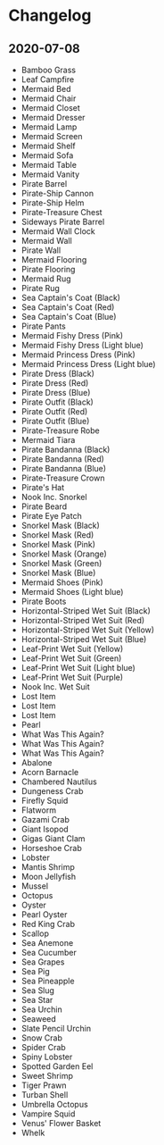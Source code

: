 # Changelog

## 2020-07-08

- Bamboo Grass
- Leaf Campfire
- Mermaid Bed
- Mermaid Chair
- Mermaid Closet
- Mermaid Dresser
- Mermaid Lamp
- Mermaid Screen
- Mermaid Shelf
- Mermaid Sofa
- Mermaid Table
- Mermaid Vanity
- Pirate Barrel
- Pirate-Ship Cannon
- Pirate-Ship Helm
- Pirate-Treasure Chest
- Sideways Pirate Barrel
- Mermaid Wall Clock
- Mermaid Wall
- Pirate Wall
- Mermaid Flooring
- Pirate Flooring
- Mermaid Rug
- Pirate Rug
- Sea Captain's Coat (Black)
- Sea Captain's Coat (Red)
- Sea Captain's Coat (Blue)
- Pirate Pants
- Mermaid Fishy Dress (Pink)
- Mermaid Fishy Dress (Light blue)
- Mermaid Princess Dress (Pink)
- Mermaid Princess Dress (Light blue)
- Pirate Dress (Black)
- Pirate Dress (Red)
- Pirate Dress (Blue)
- Pirate Outfit (Black)
- Pirate Outfit (Red)
- Pirate Outfit (Blue)
- Pirate-Treasure Robe
- Mermaid Tiara
- Pirate Bandanna (Black)
- Pirate Bandanna (Red)
- Pirate Bandanna (Blue)
- Pirate-Treasure Crown
- Pirate's Hat
- Nook Inc. Snorkel
- Pirate Beard
- Pirate Eye Patch
- Snorkel Mask (Black)
- Snorkel Mask (Red)
- Snorkel Mask (Pink)
- Snorkel Mask (Orange)
- Snorkel Mask (Green)
- Snorkel Mask (Blue)
- Mermaid Shoes (Pink)
- Mermaid Shoes (Light blue)
- Pirate Boots
- Horizontal-Striped Wet Suit (Black)
- Horizontal-Striped Wet Suit (Red)
- Horizontal-Striped Wet Suit (Yellow)
- Horizontal-Striped Wet Suit (Blue)
- Leaf-Print Wet Suit (Yellow)
- Leaf-Print Wet Suit (Green)
- Leaf-Print Wet Suit (Light blue)
- Leaf-Print Wet Suit (Purple)
- Nook Inc. Wet Suit
- Lost Item
- Lost Item
- Lost Item
- Pearl
- What Was This Again?
- What Was This Again?
- What Was This Again?
- Abalone
- Acorn Barnacle
- Chambered Nautilus
- Dungeness Crab
- Firefly Squid
- Flatworm
- Gazami Crab
- Giant Isopod
- Gigas Giant Clam
- Horseshoe Crab
- Lobster
- Mantis Shrimp
- Moon Jellyfish
- Mussel
- Octopus
- Oyster
- Pearl Oyster
- Red King Crab
- Scallop
- Sea Anemone
- Sea Cucumber
- Sea Grapes
- Sea Pig
- Sea Pineapple
- Sea Slug
- Sea Star
- Sea Urchin
- Seaweed
- Slate Pencil Urchin
- Snow Crab
- Spider Crab
- Spiny Lobster
- Spotted Garden Eel
- Sweet Shrimp
- Tiger Prawn
- Turban Shell
- Umbrella Octopus
- Vampire Squid
- Venus' Flower Basket
- Whelk
